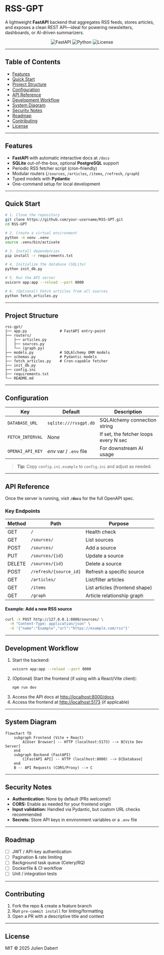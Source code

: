 # RSS-GPT

A lightweight **FastAPI** backend that aggregates RSS feeds, stores articles, and exposes a clean REST API—ideal for powering newsletters, dashboards, or AI-driven summarizers.

<p align="center">
  <img src="https://img.shields.io/badge/FastAPI-0.110+-green?style=flat-square" alt="FastAPI">
  <img src="https://img.shields.io/badge/Python-3.10%2B-blue?style=flat-square" alt="Python">
  <img src="https://img.shields.io/badge/License-MIT-lightgrey?style=flat-square" alt="License">
</p>

---

## Table of Contents

- [Features](#features)
- [Quick Start](#quick-start)
- [Project Structure](#project-structure)
- [Configuration](#configuration)
- [API Reference](#api-reference)
- [Development Workflow](#development-workflow)
- [System Diagram](#system-diagram)
- [Security Notes](#security-notes)
- [Roadmap](#roadmap)
- [Contributing](#contributing)
- [License](#license)

---

## Features

- **FastAPI** with automatic interactive docs at `/docs`
- **SQLite** out-of-the-box, optional **PostgreSQL** support
- Periodic RSS fetcher script (cron-friendly)
- Modular routers (`/sources`, `/articles`, `/items`, `/refresh`, `/graph`)
- Typed models with **Pydantic**
- One-command setup for local development

---

## Quick Start

```bash
# 1. Clone the repository
git clone https://github.com/your-username/RSS-GPT.git
cd RSS-GPT

# 2. Create a virtual environment
python -m venv .venv
source .venv/bin/activate

# 3. Install dependencies
pip install -r requirements.txt

# 4. Initialize the database (SQLite)
python init_db.py

# 5. Run the API server
uvicorn app:app --reload --port 8000

# 6. (Optional) Fetch articles from all sources
python fetch_articles.py
```

---

## Project Structure

```
rss-gpt/
├── app.py               # FastAPI entry-point
├── routers/
│   ├── articles.py
│   ├── sources.py
│   └── (graph.py)
├── models.py            # SQLAlchemy ORM models
├── schemas.py           # Pydantic models
├── fetch_articles.py    # Cron-capable fetcher
├── init_db.py
├── config.ini
├── requirements.txt
└── README.md
```

---

## Configuration

| Key              | Default                 | Description                           |
| ---------------- | ----------------------- | ------------------------------------- |
| `DATABASE_URL`   | `sqlite:///rssgpt.db`   | SQLAlchemy connection string          |
| `FETCH_INTERVAL` | *None*                  | If set, the fetcher loops every N sec |
| `OPENAI_API_KEY` | *env* var / `.env` file | For downstream AI usage               |

> **Tip:** Copy `config.ini.example` to `config.ini` and adjust as needed.

---

## API Reference

Once the server is running, visit **`/docs`** for the full OpenAPI spec.

### Key Endpoints

| Method | Path                    | Purpose                        |
| ------ | ----------------------- | ------------------------------ |
| GET    | `/`                     | Health check                   |
| GET    | `/sources/`             | List sources                   |
| POST   | `/sources/`             | Add a source                   |
| PUT    | `/sources/{id}`         | Update a source                |
| DELETE | `/sources/{id}`         | Delete a source                |
| POST   | `/refresh/{source_id}`  | Refresh a specific source      |
| GET    | `/articles/`            | List/filter articles           |
| GET    | `/items`                | List articles (frontend shape) |
| GET    | `/graph`                | Article relationship graph     |

#### Example: Add a new RSS source

```bash
curl -X POST http://127.0.0.1:8000/sources/ \
  -H "Content-Type: application/json" \
  -d '{"name":"Example","url":"https://example.com/rss"}'
```

---

## Development Workflow

1. Start the backend:
   ```bash
   uvicorn app:app --reload --port 8000
   ```
2. (Optional) Start the frontend (if using with a React/Vite client):
   ```bash
   npm run dev
   ```
3. Access the API docs at [http://localhost:8000/docs](http://localhost:8000/docs)
4. Access the frontend at [http://localhost:5173](http://localhost:5173) (if applicable)

---

## System Diagram

```mermaid
flowchart TD
    subgraph Frontend (Vite + React)
        A[User Browser] -- HTTP (localhost:5173) --> B[Vite Dev Server]
    end
    subgraph Backend (FastAPI)
        C[FastAPI API] -- HTTP (localhost:8000) --> D[Database]
    end
    B -- API Requests (CORS/Proxy) --> C
```

---

## Security Notes

- **Authentication:** None by default (PRs welcome!)
- **CORS:** Enable as needed for your frontend origin
- **Input validation:** Handled via Pydantic, but custom URL checks recommended
- **Secrets:** Store API keys in environment variables or a `.env` file

---

## Roadmap

- [ ] JWT / API-key authentication
- [ ] Pagination & rate limiting
- [ ] Background task queue (Celery/RQ)
- [ ] Dockerfile & CI workflow
- [ ] Unit / integration tests

---

## Contributing

1. Fork the repo & create a feature branch
2. Run `pre-commit install` for linting/formatting
3. Open a PR with a descriptive title and context

---

## License

MIT © 2025 Julien Dabert
